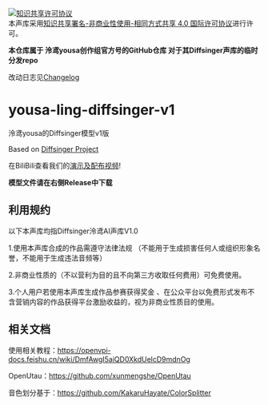 <a rel="license" href="http://creativecommons.org/licenses/by-nc-sa/4.0/deed.zh"><img alt="知识共享许可协议" style="border-width:0" src="https://i.creativecommons.org/l/by-nc-sa/4.0/88x31.png" /></a><br />本声库采用<a rel="license" href="http://creativecommons.org/licenses/by-nc-sa/4.0/deed.zh">知识共享署名-非商业性使用-相同方式共享 4.0 国际许可协议</a>进行许可。


**本仓库属于 泠鸢yousa创作组官方号的GitHub仓库 对于其Diffsinger声库的临时分发repo**

改动日志见[Changelog](https://github.com/KakaruHayate/yousa-ling-diffsinger-v1/blob/main/CHANGELOG.md)

# yousa-ling-diffsinger-v1
泠鸢yousa的Diffsinger模型v1版

Based on [Diffsinger Project](https://github.com/openvpi/DiffSinger)

在BiliBili查看我们的[演示及配布视频](https://www.bilibili.com/video/BV1cC4y1o7wE)!

**模型文件请在右侧Release中下载**

## 利用规约
以下本声库均指Diffsinger泠鸢AI声库V1.0

1.使用本声库合成的作品需遵守法律法规 （不能用于生成损害任何人或组织形象名誉，不能用于生成违法音频等） 

2.非商业性质的（不以营利为目的且不向第三方收取任何费用）可免费使用。

3.个人用户若使用本声库生成作品参赛获得奖金 、在公众平台以免费形式发布不含营销内容的作品获得平台激励收益的，视为非商业性质目的使用。

## 相关文档

使用相关教程：https://openvpi-docs.feishu.cn/wiki/DmfAwgI5aiQD0XkdUelcD9mdnOg

OpenUtau：https://github.com/xunmengshe/OpenUtau

音色划分基于：https://github.com/KakaruHayate/ColorSplitter
